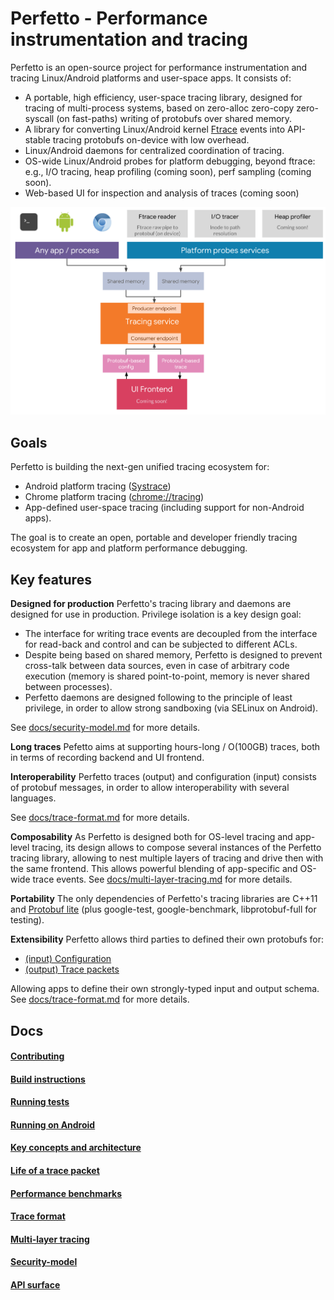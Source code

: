 # Perfetto - Performance instrumentation and tracing

Perfetto is an open-source project for performance instrumentation and tracing
Linux/Android platforms and user-space apps. It consists of:
- A portable, high efficiency, user-space tracing library, designed for tracing
  of multi-process systems, based on zero-alloc zero-copy zero-syscall
  (on fast-paths) writing of protobufs over shared memory.
- A library for converting Linux/Android kernel [Ftrace][ftrace] events into
  API-stable tracing protobufs on-device with low overhead.
- Linux/Android daemons for centralized coordination of tracing.
- OS-wide Linux/Android probes for platform debugging, beyond ftrace: e.g.,
  I/O tracing, heap profiling (coming soon), perf sampling (coming soon).
- Web-based UI for inspection and analysis of traces (coming soon)

![Perfetto Stack](docs/perfetto-stack.svg)

Goals
-----
Perfetto is building the next-gen unified tracing ecosystem for:
- Android platform tracing ([Systrace][systrace])
- Chrome platform tracing ([chrome://tracing][chrome-tracing])
- App-defined user-space tracing (including support for non-Android apps).

The goal is to create an open, portable and developer friendly tracing ecosystem
for app and platform performance debugging.

Key features
------------
**Designed for production**
Perfetto's tracing library and daemons are designed for use in production.
Privilege isolation is a key design goal:
* The interface for writing trace events are decoupled from the interface for
  read-back and control and can be subjected to different ACLs.
* Despite being based on shared memory, Perfetto is designed to prevent
  cross-talk between data sources, even in case of arbitrary code execution
  (memory is shared point-to-point, memory is never shared between processes).
* Perfetto daemons are designed following to the principle of least privilege,
  in order to allow strong sandboxing (via SELinux on Android).

See [docs/security-model.md](docs/security-model.md) for more details.

**Long traces**
Pefetto aims at supporting hours-long / O(100GB) traces, both in terms of
recording backend and UI frontend.

**Interoperability**
Perfetto traces (output) and configuration (input) consists of protobuf
messages, in order to allow interoperability with several languages.

See [docs/trace-format.md](docs/trace-format.md) for more details.

**Composability**
As Perfetto is designed both for OS-level tracing and app-level tracing, its
design allows to compose several instances of the Perfetto tracing library,
allowing to nest multiple layers of tracing and drive then with the same
frontend. This allows powerful blending of app-specific and OS-wide trace
events.
See [docs/multi-layer-tracing.md](docs/multi-layer-tracing.md) for more details.

**Portability**
The only dependencies of Perfetto's tracing libraries are C++11 and [Protobuf lite][protobuf] (plus google-test, google-benchmark, libprotobuf-full for testing).

**Extensibility**
Perfetto allows third parties to defined their own protobufs for:
* [(input) Configuration](https://android.googlesource.com/platform/external/perfetto/+/master/protos/perfetto/config/data_source_config.proto#52)
* [(output) Trace packets](https://android.googlesource.com/platform/external/perfetto/+/master/protos/perfetto/trace/trace_packet.proto#36)

Allowing apps to define their own strongly-typed input and output schema.
See [docs/trace-format.md](docs/trace-format.md) for more details.


Docs
----
#### [Contributing](#Contributing)
#### [Build instructions](docs/build-instructions.md)
#### [Running tests](docs/testing.md)
#### [Running on Android](docs/running-perfetto.md)
#### [Key concepts and architecture](docs/architecture.md)
#### [Life of a trace packet](docs/life-of-a-trace-packet.md)
#### [Performance benchmarks](docs/benchmarks.md)
#### [Trace format](docs/trace-format.md)
#### [Multi-layer tracing](docs/multi-layer-tracing.md)
#### [Security-model](docs/security-model.md)
#### [API surface](docs/api.md)

[ftrace]: https://www.kernel.org/doc/Documentation/trace/ftrace.txt
[systrace]: https://developer.android.com/studio/command-line/systrace.html
[chrome-tracing]: https://www.chromium.org/developers/how-tos/trace-event-profiling-tool
[protobuf]: https://developers.google.com/protocol-buffers/
